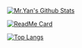 [![Mr.Yan's Github Stats](https://github-readme-stats.vercel.app/api?username=CrazyMrYan&count_private=true&show_icons=true&theme=merko&include_all_commits=true)](https://github.com/anuraghazra/github-readme-stats)


[![ReadMe Card](https://github-readme-stats.vercel.app/api/pin/?username=CrazyMrYan&repo=vue-tree-color)](https://github.com/CrazyMrYan/vue-tree-color)


[![Top Langs](https://github-readme-stats.vercel.app/api/top-langs/?username=CrazyMrYan&layout=default)](https://github.com/anuraghazra/github-readme-stats)

